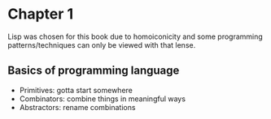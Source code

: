 # Chapter 1

Lisp was chosen for this book due to homoiconicity and some programming patterns/techniques can only be viewed with that lense.

## Basics of programming language
- Primitives: gotta start somewhere
- Combinators: combine things in meaningful ways
- Abstractors: rename combinations
